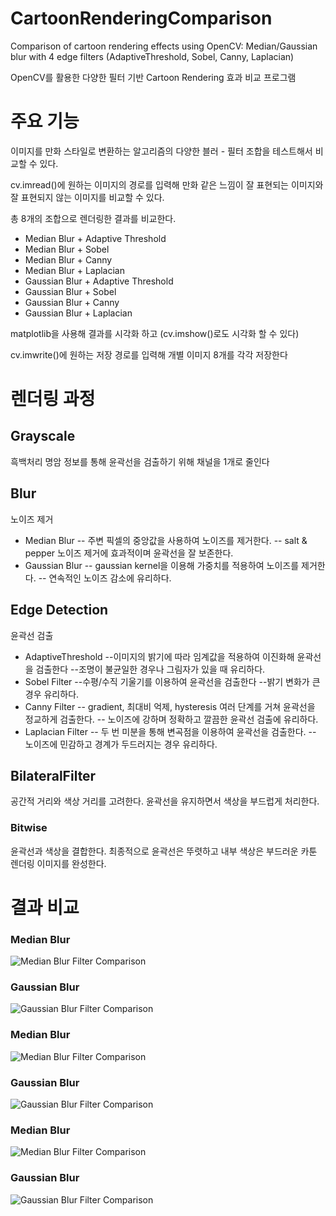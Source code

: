 # CartoonRenderingComparison
Comparison of cartoon rendering effects using OpenCV: Median/Gaussian blur with 4 edge filters (AdaptiveThreshold, Sobel, Canny, Laplacian)

OpenCV를 활용한 다양한 필터 기반 Cartoon Rendering 효과 비교 프로그램

# 주요 기능
이미지를 만화 스타일로 변환하는 알고리즘의 다양한 블러 - 필터 조합을 테스트해서 비교할 수 있다.

cv.imread()에 원하는 이미지의 경로를 입력해 만화 같은 느낌이 잘 표현되는 이미지와 잘 표현되지 않는 이미지를 비교할 수 있다.

총 8개의 조합으로 렌더링한 결과를 비교한다.
- Median Blur + Adaptive Threshold
- Median Blur + Sobel
- Median Blur + Canny
- Median Blur + Laplacian
- Gaussian Blur + Adaptive Threshold
- Gaussian Blur + Sobel
- Gaussian Blur + Canny
- Gaussian Blur + Laplacian

matplotlib을 사용해 결과를 시각화 하고 (cv.imshow()로도 시각화 할 수 있다)

cv.imwrite()에 원하는 저장 경로를 입력해 개별 이미지 8개를 각각 저장한다

# 렌더링 과정

## Grayscale
흑백처리
명암 정보를 통해 윤곽선을 검출하기 위해 채널을 1개로 줄인다

## Blur
노이즈 제거
- Median Blur
-- 주변 픽셀의 중앙값을 사용하여 노이즈를 제거한다.
-- salt & pepper 노이즈 제거에 효과적이며 윤곽선을 잘 보존한다.
- Gaussian Blur
-- gaussian kernel을 이용해 가중치를 적용하여 노이즈를 제거한다.
-- 연속적인 노이즈 감소에 유리하다.

## Edge Detection
윤곽선 검출
- AdaptiveThreshold
--이미지의 밝기에 따라 임계값을 적용하여 이진화해 윤곽선을 검출한다
--조명이 불균일한 경우나 그림자가 있을 때 유리하다.
- Sobel Filter
--수평/수직 기울기를 이용하여 윤곽선을 검출한다
--밝기 변화가 큰 경우 유리하다.
- Canny Filter
-- gradient, 최대비 억제, hysteresis 여러 단계를 거쳐 윤곽선을 정교하게 검출한다.
-- 노이즈에 강하며 정확하고 깔끔한 윤곽선 검출에 유리하다.
- Laplacian Filter
-- 두 번 미분을 통해 변곡점을 이용하여 윤곽선을 검출한다.
-- 노이즈에 민감하고 경계가 두드러지는 경우 유리하다.

## BilateralFilter
공간적 거리와 색상 거리를 고려한다.
윤곽선을 유지하면서 색상을 부드럽게 처리한다.

### Bitwise
윤곽선과 색상을 결합한다.
최종적으로 윤곽선은 뚜렷하고 내부 색상은 부드러운 카툰 렌더링 이미지를 완성한다.

# 결과 비교
### Median Blur


![Median Blur Filter Comparison](./images/dragonball/MedianD.png)

### Gaussian Blur


![Gaussian Blur Filter Comparison](./images/dragonball/GaussianD.png)


### Median Blur


![Median Blur Filter Comparison](./images/elephant/MedianE.png)


### Gaussian Blur


![Gaussian Blur Filter Comparison](./images/elephant/GaussianE.png)


### Median Blur


![Median Blur Filter Comparison](./images/sketch/MedianS.png)


### Gaussian Blur


![Gaussian Blur Filter Comparison](./images/sketch/GaussianS.png)
